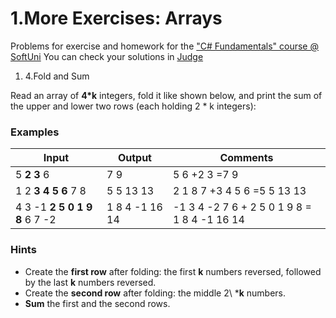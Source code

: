 ﻿# 1.More Exercises: Arrays

Problems for exercise and homework for the [&quot;C#  Fundamentals&quot; course @ SoftUni](https://softuni.bg/modules/57/tech-module-4-0)
You can check your solutions in [Judge](https://judge.softuni.bg/Contests/1275)


1. 4.Fold and Sum

Read an array of **4\*k** integers, fold it like shown below, and print the sum of the upper and lower two rows (each holding 2 \* k integers):

### Examples

| **Input** | **Output** | **Comments** |
| --- | --- | --- |
| 5 **2 3** 6 | 7 9 | 5  6  +2  3  =7  9 |
| 1 2 **3 4 5 6** 7 8 | 5 5 13 13 | 2  1  8  7  +3  4  5  6  =5  5 13 13 |
| 4 3 -1 **2 5 0 1 9 8** 6 7 -2 | 1 8 4 -1 16 14 | -1  3  4 -2  7  6  + 2  5  0  1  9  8  = 1  8  4 -1 16 14 |

### Hints

- Create the **first row** after folding: the first **k** numbers reversed, followed by the last **k** numbers reversed.
- Create the **second row** after folding: the middle 2\ ***k** numbers.
- **Sum** the first and the second rows.
